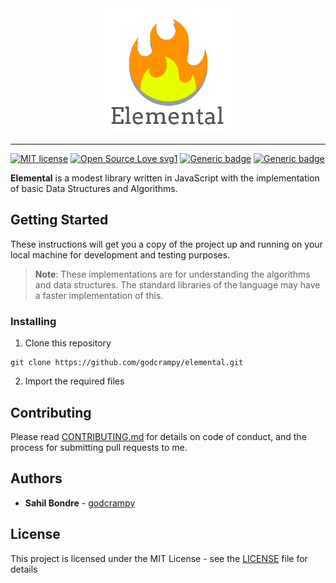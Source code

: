 <div align="center">
  <img src="https://raw.githubusercontent.com/godcrampy/elemental/master/docs/commons/flame-named.png" style="width: 200px; height: auto;">
</div>

-------------------------------

[![MIT license](https://img.shields.io/badge/License-MIT-blue.svg)](LICENSE)  [![Open Source Love svg1](https://badges.frapsoft.com/os/v1/open-source.svg?v=103)](https://github.com/godcrampy/elemental/)  [![Generic badge](https://img.shields.io/badge/Version-1.0-blue.svg)](https://github.com/godcrampy/elemental/tags)  [![Generic badge](https://img.shields.io/badge/status-built-green.svg)](https://github.com/godcrampy/elemental/tags)

**Elemental** is a modest library written in JavaScript with the implementation of basic Data Structures and Algorithms.

## Getting Started

These instructions will get you a copy of the project up and running on your local machine for development and testing purposes. 
> **Note**: These implementations are for understanding the algorithms and data structures. The standard libraries of the language may have a faster implementation of this.

### Installing

1. Clone this repository
```
git clone https://github.com/godcrampy/elemental.git
```

2. Import the required files

## Contributing

Please read [CONTRIBUTING.md](CONTRIBUTING.md) for details on code of conduct, and the process for submitting pull requests to me.


## Authors

* **Sahil Bondre** - [godcrampy](https://github.com/godcrampy)

## License

This project is licensed under the MIT License - see the [LICENSE](LICENSE) file for details
